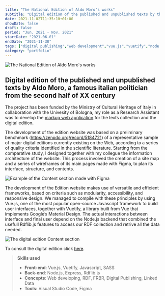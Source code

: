 ```yaml
---
title: "The National Edition of Aldo Moro’s works"
subtitle: "Digital edition of the published and unpublished texts by the famous italian polititian from the second half of XX century Aldo Moro"
date: 2021-11-02T11:35:10+01:00
showDate: false
draft: false
period: "Jun. 2021 - Nov. 2021"
startDate: "2021-06-01"
endDate: "2021-11-30"
tags: ["digital publishing","web development","vue.js","vuetify","node.js","rdflib.js"]
category: "portfolio"
---
```


![The National Edition of Aldo Moro's works](/portfolio/aldomoro/aldomoro.png)

## Digital edition of the published and unpublished texts by Aldo Moro, a famous italian politician from the second half of XX century

The project has been funded by the Ministry of Cultural Heritage of Italy in collaboration with the Univesity of Bologna, my role as a Research Assistant was to develop the [markup web application](/portfolio/kwickk/) for the texts collection and the digital edition.

The development of the edition website was based on a preliminary benchmark (https://zenodo.org/record/5184721) of a representative sample of major digital editions currently existing on the Web, according to a series of quality criteria identified in the scientific literature. Starting from the comparative study, I designed together with my collegue the information architecture of the website. This process involved the creation of a site map and a series of wireframes of its main pages made with Figma, to plan its interface, structure, and contents. 

![Example of the Content section made with Figma](/portfolio/aldomoro/wireframe_aldomoro_contents.png)

The development of the Edition website makes use of versatile and efficient frameworks, based on criteria such as modularity, accessibility, and responsive design. We managed to compile with these principles by using Vue.js, one of the most popular open-source Javascript framework to build user interfaces, together with Vuetify, a library built from Vue that implements Google’s Material Design. The actual interactions between interface and final user depend on the Node.js backend that combined the usefull Rdflib.js features to access our RDF collection and retrive all the data needed.

![The digital edition Content section](/portfolio/aldomoro/aldomoro_contents.png)

To consult the digital edition click [here](https://doi.org/10.6092/unibo/aldomoro).

> **Skills used**
>
> - **Front-end**: 
> Vue.js, Vuetify, Javascript, SASS
> - **Back-end**:
> Node.js, Express, Rdflib.js
> - **Concepts**: 
> Web developing, RDF, FRBR, Digital Publishing, Linked Data
> - **Tools**: 
> Visual Studio Code, Figma
